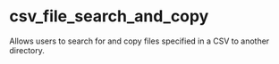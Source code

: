 # csv_file_search_and_copy
Allows users to search for and copy files specified in a CSV to another directory.
